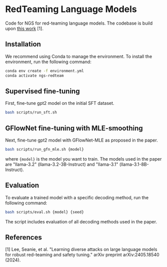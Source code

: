 # RedTeaming Language Models
Code for NGS for red-teaming language models. The codebase is build upon [this work](https://openreview.net/forum?id=1mXufFuv95) [1].

## Installation
We recommend using Conda to manage the environment. To install the environment, run the following command:
```bash
conda env create -f environment.yml
conda activate ngs-redteam
```

## Supervised fine-tuning
First, fine-tune gpt2 model on the initial SFT dataset.

```bash
bash scripts/run_sft.sh
```

## GFlowNet fine-tuning with MLE-smoothing
Next, fine-tune gpt2 model with GFlowNet-MLE as proposed in the paper.

```bash
bash scripts/run_gfn_mle.sh {model}
```
where `{model}` is the model you want to train. The models used in the paper are "llama-3.2" (llama-3.2-3B-Instruct) and "llama-3.1" (llama-3.1-8B-Instruct).

## Evaluation
To evaluate a trained model with a specific decoding method, run the following command:
```bash
bash scripts/eval.sh {model} {seed}
```
The script includes evaluation of all decoding methods used in the paper.

## References
[1] Lee, Seanie, et al. "Learning diverse attacks on large language models for robust red-teaming and safety tuning." arXiv preprint arXiv:2405.18540 (2024).  
